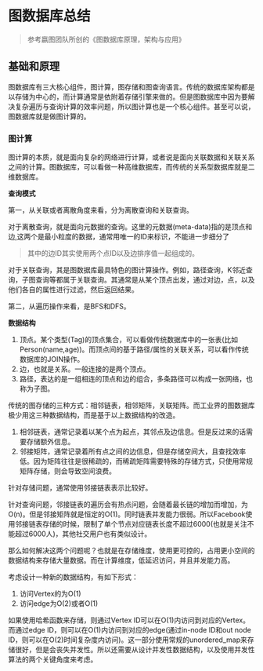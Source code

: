 # 图数据库总结
> 参考嬴图团队所创的《图数据库原理，架构与应用》

## 基础和原理

图数据库有三大核心组件，图计算，图存储和图查询语言。传统的数据库架构都是以存储为中心的，而计算通常是依附着存储引擎来做的。但是图数据库中因为要解决复杂遍历与查询计算的效率问题，所以图计算也是一个核心组件。甚至可以说，图数据库就是做图计算的。

### 图计算

图计算的本质，就是面向复杂的网络进行计算，或者说是面向关联数据和关联关系之间的计算。图数据库，可以看做一种高维数据库，而传统的关系型数据库就是二维数据库。

**查询模式**

第一，从关联或者离散角度来看，分为离散查询和关联查询。

对于离散查询，就是面向元数据的查询。这里的元数据(meta-data)指的是顶点和边,这两个是最小粒度的数据，通常用唯一的ID来标识，不能进一步细分了
> 其中的边ID其实使用两个点ID以及边排序值一起组成的。

对于关联查询，其是图数据库最具特色的图计算操作。例如，路径查询，K邻近查询，子图查询等都属于关联查询。其通常是从某个顶点出发，通过对边，点，以及他们各自的属性进行过滤，然后返回结果。


第二，从遍历操作来看，是BFS和DFS。

**数据结构**

1. 顶点。某个类型(Tag)的顶点集合，可以看做传统数据库中的一张表(比如Person(name,age))。而顶点间的基于路径/属性的关联关系，可以看作传统数据库的JOIN操作。
2. 边，也就是关系。一般连接的是两个顶点。
3. 路径，表达的是一组相连的顶点和边的组合，多条路径可以构成一张网络，也称为子图。

传统的图存储的三种方式：相邻链表，相邻矩阵，关联矩阵。而工业界的图数据库极少用这三种数据结构，而是基于以上数据结构的改造。

1. 相邻链表，通常记录着以某个点为起点，其邻点及边信息。但是反过来的话需要存储额外信息。
2. 邻接矩阵，通常记录着所有点之间的边信息，但是存储空间大，且查找效率低。因为矩阵往往是很稀疏的，而稀疏矩阵需要特殊的存储方式，只使用常规矩阵存储，则会导致空间浪费。

针对存储问题，通常使用邻接链表表示比较好。

针对查询问题，邻接链表的遍历会有热点问题，会随着最长链的增加而增加，为O(n)。但是邻接矩阵就是恒定的O(1)。同时链表并发能力很弱。所以Facebook使用邻接链表存储的时候，限制了单个节点对应链表长度不超过6000(也就是关注不能超过6000人)，其他社交用户也有类似设计。

那么如何解决这两个问题呢？也就是在存储维度，使用更可控的，占用更小空间的数据结构来存储大量数据。而在计算维度，低延迟访问，并且并发能力高。

考虑设计一种新的数据结构，有如下形式：

1. 访问Vertex的为O(1)
2. 访问edge为O(2)或者O(1)

如果使用哈希函数来存储，则通过Vertex ID可以在O(1)内访问到对应的Vertex。而通过edge ID，则可以在O(1)内访问到对应的edge(通过in-node ID和out node ID，则可以在O(2)时间复杂度内访问)。这一部分使用常规的unordered_map来存储很好，但是会丧失并发性。所以还需要从设计并发性数据结构，以及使用并发性算法的两个关键角度来考虑。











